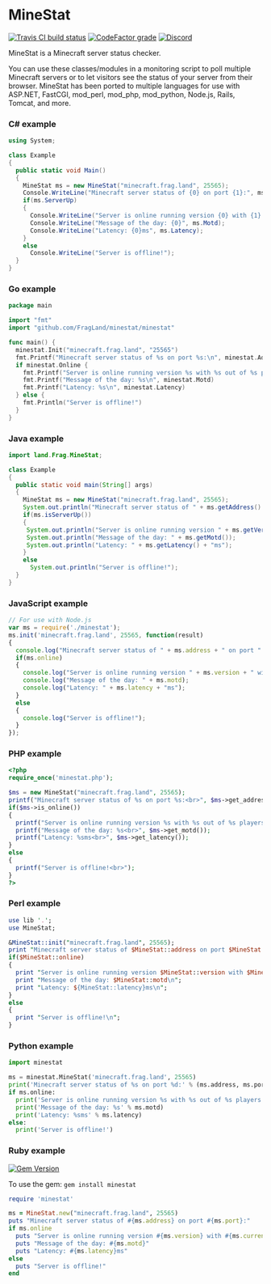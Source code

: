 MineStat
========

[![Travis CI build status](https://img.shields.io/travis/com/FragLand/minestat?label=Travis%20CI%20build%20status)](https://travis-ci.com/FragLand/minestat)
[![CodeFactor grade](https://img.shields.io/codefactor/grade/github/FragLand/minestat?label=CodeFactor%20quality)](https://www.codefactor.io/repository/github/fragland/minestat)
[![Discord](https://img.shields.io/discord/540333638479380487?label=Discord)](https://discord.frag.land/)

MineStat is a Minecraft server status checker.

You can use these classes/modules in a monitoring script to poll multiple Minecraft servers or to let
visitors see the status of your server from their browser. MineStat has been ported to multiple languages for use with ASP.NET, FastCGI, mod_perl, mod_php, mod_python, Node.js, Rails, Tomcat, and more.

### C# example
```cs
using System;

class Example
{
  public static void Main()
  {
    MineStat ms = new MineStat("minecraft.frag.land", 25565);
    Console.WriteLine("Minecraft server status of {0} on port {1}:", ms.Address, ms.Port);
    if(ms.ServerUp)
    {
      Console.WriteLine("Server is online running version {0} with {1} out of {2} players.", ms.Version, ms.CurrentPlayers, ms.MaximumPlayers);
      Console.WriteLine("Message of the day: {0}", ms.Motd);
      Console.WriteLine("Latency: {0}ms", ms.Latency);
    }
    else
      Console.WriteLine("Server is offline!");
  }
}
```

### Go example
```go
package main

import "fmt"
import "github.com/FragLand/minestat/minestat"

func main() {
  minestat.Init("minecraft.frag.land", "25565")
  fmt.Printf("Minecraft server status of %s on port %s:\n", minestat.Address, minestat.Port)
  if minestat.Online {
    fmt.Printf("Server is online running version %s with %s out of %s players.\n", minestat.Version, minestat.Current_players, minestat.Max_players)
    fmt.Printf("Message of the day: %s\n", minestat.Motd)
    fmt.Printf("Latency: %s\n", minestat.Latency)
  } else {
    fmt.Println("Server is offline!")
  }
}
```

### Java example
```java
import land.Frag.MineStat;

class Example
{
  public static void main(String[] args)
  {
    MineStat ms = new MineStat("minecraft.frag.land", 25565);
    System.out.println("Minecraft server status of " + ms.getAddress() + " on port " + ms.getPort() + ":");
    if(ms.isServerUp())
    {
     System.out.println("Server is online running version " + ms.getVersion() + " with " + ms.getCurrentPlayers() + " out of " + ms.getMaximumPlayers() + " players.");
     System.out.println("Message of the day: " + ms.getMotd());
     System.out.println("Latency: " + ms.getLatency() + "ms");
    }
    else
      System.out.println("Server is offline!");
  }
}
```

### JavaScript example
```javascript
// For use with Node.js
var ms = require('./minestat');
ms.init('minecraft.frag.land', 25565, function(result)
{
  console.log("Minecraft server status of " + ms.address + " on port " + ms.port + ":");
  if(ms.online)
  {
    console.log("Server is online running version " + ms.version + " with " + ms.current_players + " out of " + ms.max_players + " players.");
    console.log("Message of the day: " + ms.motd);
    console.log("Latency: " + ms.latency + "ms");
  }
  else
  {
    console.log("Server is offline!");
  }
});
```

### PHP example
```php
<?php
require_once('minestat.php');

$ms = new MineStat("minecraft.frag.land", 25565);
printf("Minecraft server status of %s on port %s:<br>", $ms->get_address(), $ms->get_port());
if($ms->is_online())
{
  printf("Server is online running version %s with %s out of %s players.<br>", $ms->get_version(), $ms->get_current_players(), $ms->get_max_players());
  printf("Message of the day: %s<br>", $ms->get_motd());
  printf("Latency: %sms<br>", $ms->get_latency());
}
else
{
  printf("Server is offline!<br>");
}
?>
```

### Perl example
```perl
use lib '.';
use MineStat;

&MineStat::init("minecraft.frag.land", 25565);
print "Minecraft server status of $MineStat::address on port $MineStat::port:\n";
if($MineStat::online)
{
  print "Server is online running version $MineStat::version with $MineStat::current_players out of $MineStat::max_players players.\n";
  print "Message of the day: $MineStat::motd\n";
  print "Latency: ${MineStat::latency}ms\n";
}
else
{
  print "Server is offline!\n";
}
```

### Python example
```python
import minestat

ms = minestat.MineStat('minecraft.frag.land', 25565)
print('Minecraft server status of %s on port %d:' % (ms.address, ms.port))
if ms.online:
  print('Server is online running version %s with %s out of %s players.' % (ms.version, ms.current_players, ms.max_players))
  print('Message of the day: %s' % ms.motd)
  print('Latency: %sms' % ms.latency)
else:
  print('Server is offline!')
```

### Ruby example

[![Gem Version](https://badge.fury.io/rb/minestat.png)](https://badge.fury.io/rb/minestat)

To use the gem: `gem install minestat`

```ruby
require 'minestat'

ms = MineStat.new("minecraft.frag.land", 25565)
puts "Minecraft server status of #{ms.address} on port #{ms.port}:"
if ms.online
  puts "Server is online running version #{ms.version} with #{ms.current_players} out of #{ms.max_players} players."
  puts "Message of the day: #{ms.motd}"
  puts "Latency: #{ms.latency}ms"
else
  puts "Server is offline!"
end
```
